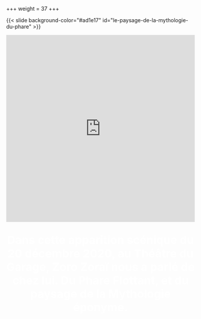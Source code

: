 +++
weight = 37
+++


{{< slide background-color="#ad1e17" id="le-paysage-de-la-mythologie-du-phare" >}}



<iframe width="100%" height="500" sandbox="allow-same-origin allow-scripts allow-popups" src="https://tube.aquilenet.fr/videos/embed/0d4abe86-3cd0-4ae7-9852-845351c1e943?autoplay=1&warningTitle=0" frameborder="0" allowfullscreen></iframe>
<p style="font-size:30px;text-align:center;color:white;"><b>Dans cette apparition scénique du 20 décembre 2020, au Théâtre du Garage, Zoro Zoraï nous a parlé de chez lui. Du Phare Flottant, et du paysage de la Mythologie éponyme.  </b></p>
<br><br><br>



